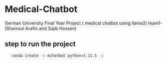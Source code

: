 # Medical-Chatbot
German University Final Year Project ( medical chatbot using llama2) team1-(Shamsul Arafin and Sajib Hossen)
## step to run the project
```bash
   conda create -n mchatbot python=3.11.5 -y
```
